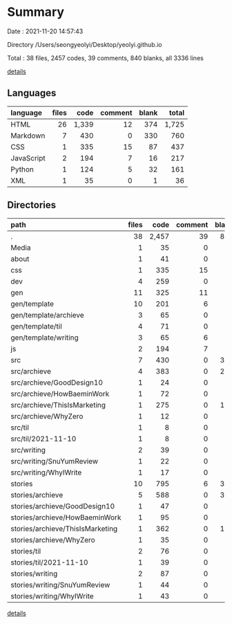 # Summary

Date : 2021-11-20 14:57:43

Directory /Users/seongyeolyi/Desktop/yeolyi.github.io

Total : 38 files,  2457 codes, 39 comments, 840 blanks, all 3336 lines

[details](details.md)

## Languages
| language | files | code | comment | blank | total |
| :--- | ---: | ---: | ---: | ---: | ---: |
| HTML | 26 | 1,339 | 12 | 374 | 1,725 |
| Markdown | 7 | 430 | 0 | 330 | 760 |
| CSS | 1 | 335 | 15 | 87 | 437 |
| JavaScript | 2 | 194 | 7 | 16 | 217 |
| Python | 1 | 124 | 5 | 32 | 161 |
| XML | 1 | 35 | 0 | 1 | 36 |

## Directories
| path | files | code | comment | blank | total |
| :--- | ---: | ---: | ---: | ---: | ---: |
| . | 38 | 2,457 | 39 | 840 | 3,336 |
| Media | 1 | 35 | 0 | 1 | 36 |
| about | 1 | 41 | 0 | 3 | 44 |
| css | 1 | 335 | 15 | 87 | 437 |
| dev | 4 | 259 | 0 | 12 | 271 |
| gen | 11 | 325 | 11 | 48 | 384 |
| gen/template | 10 | 201 | 6 | 16 | 223 |
| gen/template/archieve | 3 | 65 | 0 | 6 | 71 |
| gen/template/til | 4 | 71 | 0 | 5 | 76 |
| gen/template/writing | 3 | 65 | 6 | 5 | 76 |
| js | 2 | 194 | 7 | 16 | 217 |
| src | 7 | 430 | 0 | 330 | 760 |
| src/archieve | 4 | 383 | 0 | 289 | 672 |
| src/archieve/GoodDesign10 | 1 | 24 | 0 | 21 | 45 |
| src/archieve/HowBaeminWork | 1 | 72 | 0 | 69 | 141 |
| src/archieve/ThisIsMarketing | 1 | 275 | 0 | 190 | 465 |
| src/archieve/WhyZero | 1 | 12 | 0 | 9 | 21 |
| src/til | 1 | 8 | 0 | 1 | 9 |
| src/til/2021-11-10 | 1 | 8 | 0 | 1 | 9 |
| src/writing | 2 | 39 | 0 | 40 | 79 |
| src/writing/SnuYumReview | 1 | 22 | 0 | 33 | 55 |
| src/writing/WhyIWrite | 1 | 17 | 0 | 7 | 24 |
| stories | 10 | 795 | 6 | 339 | 1,140 |
| stories/archieve | 5 | 588 | 0 | 304 | 892 |
| stories/archieve/GoodDesign10 | 1 | 47 | 0 | 24 | 71 |
| stories/archieve/HowBaeminWork | 1 | 95 | 0 | 72 | 167 |
| stories/archieve/ThisIsMarketing | 1 | 362 | 0 | 193 | 555 |
| stories/archieve/WhyZero | 1 | 35 | 0 | 12 | 47 |
| stories/til | 2 | 76 | 0 | 6 | 82 |
| stories/til/2021-11-10 | 1 | 39 | 0 | 4 | 43 |
| stories/writing | 2 | 87 | 0 | 26 | 113 |
| stories/writing/SnuYumReview | 1 | 44 | 0 | 17 | 61 |
| stories/writing/WhyIWrite | 1 | 43 | 0 | 9 | 52 |

[details](details.md)